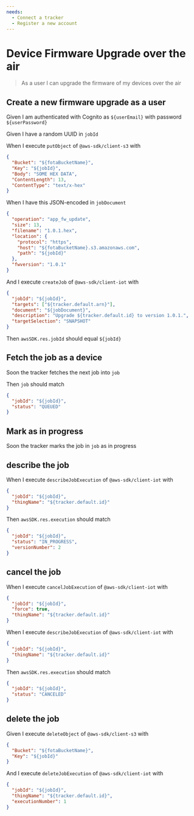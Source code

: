 ```yaml
---
needs:
  - Connect a tracker
  - Register a new account
---
```


# Device Firmware Upgrade over the air

> As a user I can upgrade the firmware of my devices over the air

## Create a new firmware upgrade as a user

Given I am authenticated with Cognito as `${userEmail}` with password
`${userPassword}`

Given I have a random UUID in `jobId`

When I execute `putObject` of `@aws-sdk/client-s3` with

```json
{
  "Bucket": "${fotaBucketName}",
  "Key": "${jobId}",
  "Body": "SOME HEX DATA",
  "ContentLength": 13,
  "ContentType": "text/x-hex"
}
```

When I have this JSON-encoded in `jobDocument`

```json
{
  "operation": "app_fw_update",
  "size": 13,
  "filename": "1.0.1.hex",
  "location": {
    "protocol": "https",
    "host": "${fotaBucketName}.s3.amazonaws.com",
    "path": "${jobId}"
  },
  "fwversion": "1.0.1"
}
```

And I execute `createJob` of `@aws-sdk/client-iot` with

```json
{
  "jobId": "${jobId}",
  "targets": ["${tracker.default.arn}"],
  "document": "${jobDocument}",
  "description": "Upgrade ${tracker.default.id} to version 1.0.1.",
  "targetSelection": "SNAPSHOT"
}
```

Then `awsSDK.res.jobId` should equal `${jobId}`

## Fetch the job as a device

<!-- @retryScenario @retry:delayExecution=1000 -->

Soon the tracker fetches the next job into `job`

Then `job` should match

```json
{
  "jobId": "${jobId}",
  "status": "QUEUED"
}
```

## Mark as in progress

 <!-- @retryScenario @retry:delayExecution=1000 -->

Soon the tracker marks the job in `job` as in progress

## describe the job

When I execute `describeJobExecution` of `@aws-sdk/client-iot` with

```json
{
  "jobId": "${jobId}",
  "thingName": "${tracker.default.id}"
}
```

Then `awsSDK.res.execution` should match

```json
{
  "jobId": "${jobId}",
  "status": "IN_PROGRESS",
  "versionNumber": 2
}
```

## cancel the job

When I execute `cancelJobExecution` of `@aws-sdk/client-iot` with

```json
{
  "jobId": "${jobId}",
  "force": true,
  "thingName": "${tracker.default.id}"
}
```

When I execute `describeJobExecution` of `@aws-sdk/client-iot` with

```json
{
  "jobId": "${jobId}",
  "thingName": "${tracker.default.id}"
}
```

Then `awsSDK.res.execution` should match

```json
{
  "jobId": "${jobId}",
  "status": "CANCELED"
}
```

## delete the job

Given I execute `deleteObject` of `@aws-sdk/client-s3` with

```json
{
  "Bucket": "${fotaBucketName}",
  "Key": "${jobId}"
}
```

And I execute `deleteJobExecution` of `@aws-sdk/client-iot` with

```json
{
  "jobId": "${jobId}",
  "thingName": "${tracker.default.id}",
  "executionNumber": 1
}
```

